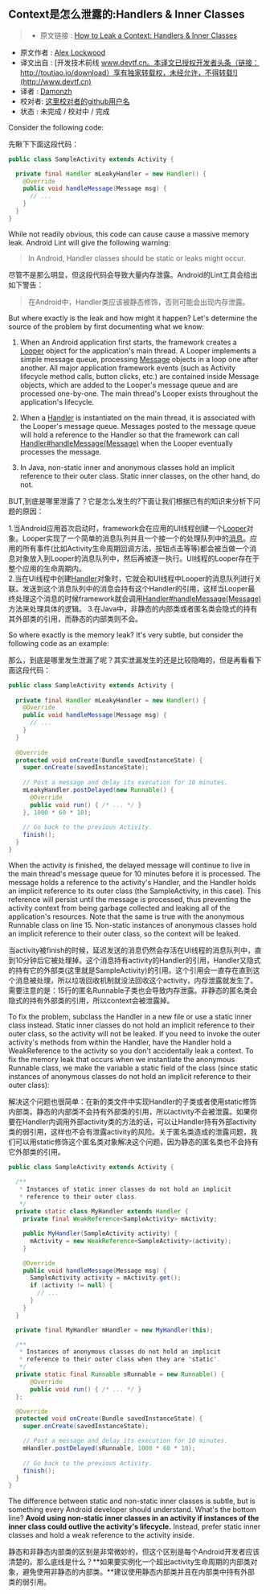 Context是怎么泄露的:Handlers & Inner Classes
---

> * 原文链接 : [How to Leak a Context: Handlers & Inner Classes](http://www.androiddesignpatterns.com/2013/01/inner-class-handler-memory-leak.html)
* 原文作者 : [Alex Lockwood](http://www.androiddesignpatterns.com/)
* 译文出自 : [开发技术前线 www.devtf.cn。本译文已授权开发者头条（链接：http://toutiao.io/download）享有独家转载权，未经允许，不得转载!](http://www.devtf.cn)
* 译者 : [Damonzh](https://github.com/Damonzh)  
* 校对者: [这里校对者的github用户名](github链接)  
* 状态 :  未完成 / 校对中 / 完成 

Consider the following code:  

先瞅下下面这段代码：

~~~java
public class SampleActivity extends Activity {

  private final Handler mLeakyHandler = new Handler() {
    @Override
    public void handleMessage(Message msg) {
      // ... 
    }
  }
}
~~~
While not readily obvious, this code can cause cause a massive memory leak. Android Lint will give the following warning:

>In Android, Handler classes should be static or leaks might occur.  

尽管不是那么明显，但这段代码会导致大量内存泄露。Android的Lint工具会给出如下警告：
>在Android中，Handler类应该被静态修饰，否则可能会出现内存泄露。

But where exactly is the leak and how might it happen? Let's determine the source of the problem by first documenting what we know:

1. When an Android application first starts, the framework creates a [Looper](http://developer.android.com/reference/android/os/Looper.html) object for the application's main thread. A Looper implements a simple message queue, processing [Message](http://developer.android.com/reference/android/os/Message.html) objects in a loop one after another. All major application framework events (such as Activity lifecycle method calls, button clicks, etc.) are contained inside Message objects, which are added to the Looper's message queue and are processed one-by-one. The main thread's Looper exists throughout the application's lifecycle.

2. When a [Handler](http://developer.android.com/reference/android/os/Handler.html) is instantiated on the main thread, it is associated with the Looper's message queue. Messages posted to the message queue will hold a reference to the Handler so that the framework can call [Handler#handleMessage(Message)](http://developer.android.com/reference/android/os/Handler.html#handleMessage(android.os.Message)) when the Looper eventually processes the message.

3. In Java, non-static inner and anonymous classes hold an implicit reference to their outer class. Static inner classes, on the other hand, do not.  

BUT,到底是哪里泄露了？它是怎么发生的?下面让我们根据已有的知识来分析下问题的原因：

1.当Android应用首次启动时，framework会在应用的UI线程创建一个[Looper](http://developer.android.com/reference/android/os/Looper.html)对象。Looper实现了一个简单的消息队列并且一个接一个的处理队列中的[消息](http://developer.android.com/reference/android/os/Message.html)。应用的所有事件(比如Activity生命周期回调方法，按钮点击等等)都会被当做一个消息对象放入到Looper的消息队列中，然后再被逐一执行。UI线程的Looper存在于整个应用的生命周期内。  
2.当在UI线程中创建[Handler](http://developer.android.com/reference/android/os/Handler.html)对象时，它就会和UI线程中Looper的消息队列进行关联。发送到这个消息队列中的消息会持有这个Handler的引用，这样当Looper最终处理这个消息的时候framework就会调用[Handler#handleMessage(Message)](http://developer.android.com/reference/android/os/Handler.html#handleMessage(android.os.Message))方法来处理具体的逻辑。  
3.在Java中，非静态的内部类或者匿名类会隐式的持有其外部类的引用，而静态的内部类则不会。  

So where exactly is the memory leak? It's very subtle, but consider the following code as an example:  

那么，到底是哪里发生泄漏了呢？其实泄漏发生的还是比较隐晦的，但是再看看下面这段代码：

~~~java
public class SampleActivity extends Activity {
 
  private final Handler mLeakyHandler = new Handler() {
    @Override
    public void handleMessage(Message msg) {
      // ...
    }
  }
 
  @Override
  protected void onCreate(Bundle savedInstanceState) {
    super.onCreate(savedInstanceState);
 
    // Post a message and delay its execution for 10 minutes.
    mLeakyHandler.postDelayed(new Runnable() {
      @Override
      public void run() { /* ... */ }
    }, 1000 * 60 * 10);
 
    // Go back to the previous Activity.
    finish();
  }
}
~~~
When the activity is finished, the delayed message will continue to live in the main thread's message queue for 10 minutes before it is processed. The message holds a reference to the activity's Handler, and the Handler holds an implicit reference to its outer class (the SampleActivity, in this case). This reference will persist until the message is processed, thus preventing the activity context from being garbage collected and leaking all of the application's resources. Note that the same is true with the anonymous Runnable class on line 15. Non-static instances of anonymous classes hold an implicit reference to their outer class, so the context will be leaked.  

当activity被finish的时候，延迟发送的消息仍然会存活在UI线程的消息队列中，直到10分钟后它被处理掉。这个消息持有activity的Handler的引用，Handler又隐式的持有它的外部类(这里就是SampleActivity)的引用。这个引用会一直存在直到这个消息被处理，所以垃圾回收机制就没法回收这个activity，内存泄露就发生了。需要注意的是：15行的匿名Runnable子类也会导致内存泄露。非静态的匿名类会隐式的持有外部类的引用，所以context会被泄露掉。  

To fix the problem, subclass the Handler in a new file or use a static inner class instead. Static inner classes do not hold an implicit reference to their outer class, so the activity will not be leaked. If you need to invoke the outer activity's methods from within the Handler, have the Handler hold a WeakReference to the activity so you don't accidentally leak a context. To fix the memory leak that occurs when we instantiate the anonymous Runnable class, we make the variable a static field of the class (since static instances of anonymous classes do not hold an implicit reference to their outer class):  

解决这个问题也很简单：在新的类文件中实现Handler的子类或者使用static修饰内部类。静态的内部类不会持有外部类的引用，所以activity不会被泄露。如果你要在Handler内调用外部activity类的方法的话，可以让Handler持有外部activity类的弱引用，这样也不会有泄露activity的风险。关于匿名类造成的泄露问题，我们可以用static修饰这个匿名类对象解决这个问题，因为静态的匿名类也不会持有它外部类的引用。

~~~java
public class SampleActivity extends Activity {

  /**
   * Instances of static inner classes do not hold an implicit
   * reference to their outer class.
   */
  private static class MyHandler extends Handler {
    private final WeakReference<SampleActivity> mActivity;

    public MyHandler(SampleActivity activity) {
      mActivity = new WeakReference<SampleActivity>(activity);
    }

    @Override
    public void handleMessage(Message msg) {
      SampleActivity activity = mActivity.get();
      if (activity != null) {
        // ...
      }
    }
  }

  private final MyHandler mHandler = new MyHandler(this);

  /**
   * Instances of anonymous classes do not hold an implicit
   * reference to their outer class when they are "static".
   */
  private static final Runnable sRunnable = new Runnable() {
      @Override
      public void run() { /* ... */ }
  };

  @Override
  protected void onCreate(Bundle savedInstanceState) {
    super.onCreate(savedInstanceState);

    // Post a message and delay its execution for 10 minutes.
    mHandler.postDelayed(sRunnable, 1000 * 60 * 10);
    
    // Go back to the previous Activity.
    finish();
  }
}
~~~
The difference between static and non-static inner classes is subtle, but is something every Android developer should understand. What's the bottom line? **Avoid using non-static inner classes in an activity if instances of the inner class could outlive the activity's lifecycle.** Instead, prefer static inner classes and hold a weak reference to the activity inside.  

静态和非静态内部类的区别是非常微妙的，但这个区别是每个Android开发者应该清楚的。那么底线是什么？**如果要实例化一个超出activity生命周期的内部类对象，避免使用非静态的内部类。**建议使用静态内部类并且在内部类中持有外部类的弱引用。
